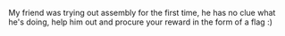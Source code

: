 My friend was trying out assembly for the first time, he has no clue what he's doing, help him out and procure your reward in the form of a flag :)

